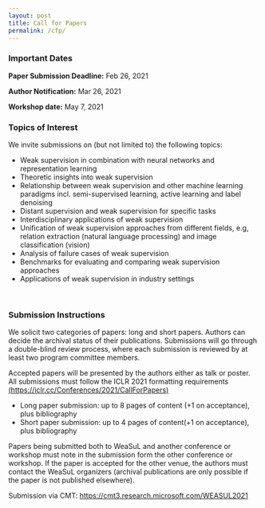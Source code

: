 ```yaml
---
layout: post
title: Call for Papers
permalink: /cfp/
---
```


### Important Dates

**Paper Submission Deadline:** Feb 26, 2021

**Author Notification:**  Mar 26, 2021

**Workshop date:** May 7, 2021


### Topics of Interest

We invite submissions on (but not limited to) the following topics:

- Weak supervision in combination with neural networks and representation learning
- Theoretic insights into weak supervision
- Relationship between weak supervision and other machine learning paradigms incl. semi-supervised learning, active learning and label denoising
- Distant supervision and weak supervision for specific tasks
- Interdisciplinary applications of weak supervision
- Unification of weak supervision approaches from different fields, e.g, relation extraction (natural language processing) and image classification (vision)
- Analysis of failure cases of weak supervision
- Benchmarks for evaluating and comparing weak supervision approaches
- Applications of weak supervision in industry settings

<br />

### Submission Instructions

We solicit two categories of papers: long and short papers. Authors can decide the archival status of their publications. Submissions will go through a double-blind review process, where each submission is reviewed by at least two program committee members. 

Accepted papers will be presented by the authors either as talk or poster. All submissions must follow the ICLR 2021 formatting requirements [(https://iclr.cc/Conferences/2021/CallForPapers)](https://iclr.cc/Conferences/2021/CallForPapers)

- Long paper submission: up to 8 pages of content (+1 on acceptance), plus bibliography<br />
- Short paper submission: up to 4 pages of content(+1 on acceptance), plus bibliography

Papers being submitted both to WeaSuL and another conference or workshop must note in the submission form the other conference or workshop. If the paper is accepted for the other venue, the authors must contact the WeaSuL organizers (archival publications are only possible if the paper is not published elsewhere).

Submission via CMT: https://cmt3.research.microsoft.com/WEASUL2021
